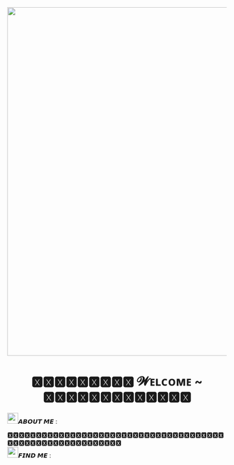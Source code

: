 <div align="center">
  <img width ="800px" src="https://pa1.narvii.com/6862/3ebc972701e1e47e463a89b54f4fc0cde451a0acr1-492-270_hq.gif">
  <h1>🆇🆇🆇🆇🆇🆇🆇🆇🆇 𝓦ᴇʟᴄᴏᴍᴇ ~ 🆇🆇🆇🆇🆇🆇🆇🆇🆇🆇🆇🆇🆇</h1>
  </div>
  
  <img src="https://pixelartmaker-data-78746291193.nyc3.digitaloceanspaces.com/image/68e39e2e0a55fa8.png" width="25px">𝘼𝘽𝙊𝙐𝙏 𝙈𝙀 :

🆇🆇🆇🆇🆇🆇🆇🆇🆇🆇🆇🆇🆇🆇🆇🆇🆇🆇🆇🆇🆇🆇🆇🆇🆇🆇🆇🆇🆇🆇🆇🆇🆇🆇🆇🆇🆇🆇🆇🆇🆇🆇🆇🆇🆇🆇🆇🆇🆇🆇🆇🆇🆇🆇🆇🆇🆇🆇<br>
<img src="https://pixelartmaker-data-78746291193.nyc3.digitaloceanspaces.com/image/68e39e2e0a55fa8.png" width="25px">𝙁𝙄𝙉𝘿 𝙈𝙀 :

